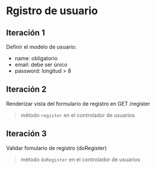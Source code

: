 # Rgistro de usuario

## Iteración 1

Definir el modelo de usuario:

- name: obligatorio
- email: debe ser único
- password: longitud > 8

## Iteración 2

Renderizar vista del formulario de registro en GET /register

> método `register` en el controlador de usuarios

## Iteración 3

Validar fomulario de registro (doRegister)

> método `doRegister` en el controlador de usuarios
